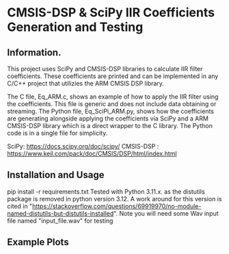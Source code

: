 # CMSIS-DSP & SciPy IIR Coefficients Generation and Testing
## Information.

This project uses SciPy and CMSIS-DSP libraries to calculate IIR filter coefficients. These coefficients are printed and can be implemented in any C/C++ project that utilizies the ARM CMSIS DSP library.

The C file, Eq_ARM.c, shows an example of how to apply the IIR filter using the coefficients. This file is generic and does not include data obtaining or streaming.
The Python file, Eq_SciPi_ARM.py, shows how the coefficients are generating alongside applying the coefficients via SciPy and a ARM CMSIS-DSP library which is a direct wrapper to the C library. The Python code is in a single file for simplicity.

SciPy: https://docs.scipy.org/doc/scipy/
CMSIS-DSP : https://www.keil.com/pack/doc/CMSIS/DSP/html/index.html

## Installation and Usage

pip install -r requirements.txt
Tested with Python 3.11.x. as the distutils package is removed in python version 3.12. A work around for this version is cited in "https://stackoverflow.com/questions/69919970/no-module-named-distutils-but-distutils-installed".
Note you will need some Wav input file named "input_file.wav" for testing

## Example Plots